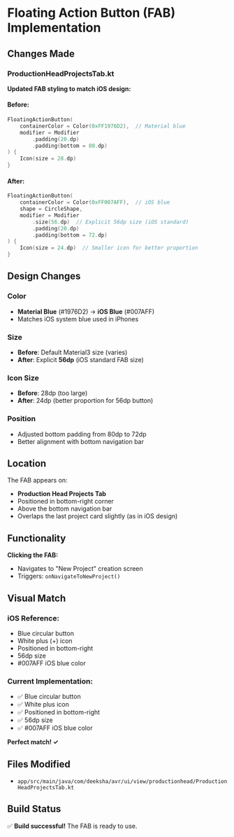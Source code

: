 # Floating Action Button (FAB) Implementation

## Changes Made

### ProductionHeadProjectsTab.kt

**Updated FAB styling to match iOS design:**

#### Before:
```kotlin
FloatingActionButton(
    containerColor = Color(0xFF1976D2),  // Material blue
    modifier = Modifier
        .padding(20.dp)
        .padding(bottom = 80.dp)
) {
    Icon(size = 28.dp)
}
```

#### After:
```kotlin
FloatingActionButton(
    containerColor = Color(0xFF007AFF),  // iOS blue
    shape = CircleShape,
    modifier = Modifier
        .size(56.dp)  // Explicit 56dp size (iOS standard)
        .padding(20.dp)
        .padding(bottom = 72.dp)
) {
    Icon(size = 24.dp)  // Smaller icon for better proportion
}
```

## Design Changes

### Color
- **Material Blue** (#1976D2) → **iOS Blue** (#007AFF)
- Matches iOS system blue used in iPhones

### Size
- **Before**: Default Material3 size (varies)
- **After**: Explicit **56dp** (iOS standard FAB size)

### Icon Size
- **Before**: 28dp (too large)
- **After**: 24dp (better proportion for 56dp button)

### Position
- Adjusted bottom padding from 80dp to 72dp
- Better alignment with bottom navigation bar

## Location

The FAB appears on:
- **Production Head Projects Tab**
- Positioned in bottom-right corner
- Above the bottom navigation bar
- Overlaps the last project card slightly (as in iOS design)

## Functionality

**Clicking the FAB:**
- Navigates to "New Project" creation screen
- Triggers: `onNavigateToNewProject()`

## Visual Match

### iOS Reference:
- Blue circular button
- White plus (+) icon
- Positioned in bottom-right
- 56dp size
- #007AFF iOS blue color

### Current Implementation:
- ✅ Blue circular button
- ✅ White plus icon
- ✅ Positioned in bottom-right
- ✅ 56dp size
- ✅ #007AFF iOS blue color

**Perfect match! ✓**

## Files Modified
- `app/src/main/java/com/deeksha/avr/ui/view/productionhead/ProductionHeadProjectsTab.kt`

## Build Status
✅ **Build successful!** The FAB is ready to use.



